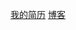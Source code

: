 [我的简历](https://chenbeile.github.io/My-Resume/html/jianli.html )
[博客](https://github.com/chenbeile/blog2017/issues )

